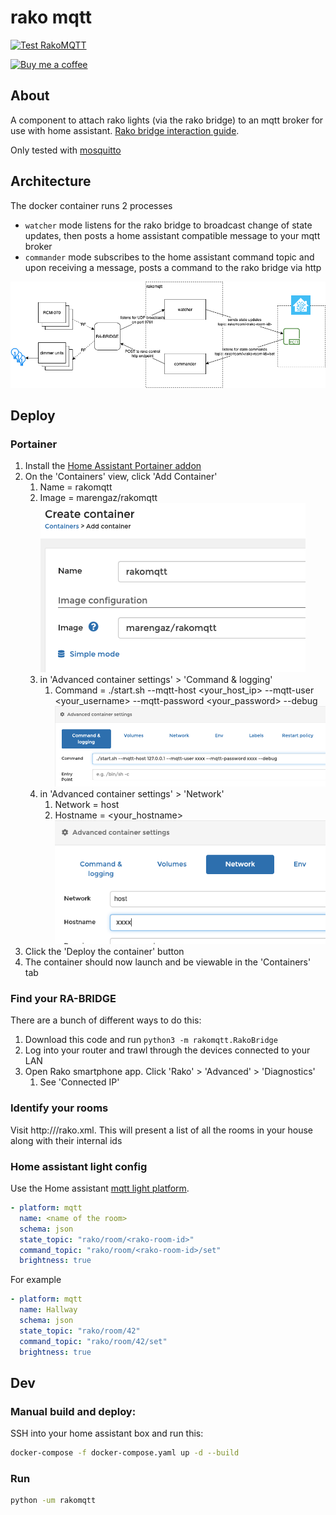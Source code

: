 # rako mqtt

[![Test RakoMQTT][github-actions-shield]][github-actions]

[![Buy me a coffee][buymeacoffee-shield]][buymeacoffee]

## About

A component to attach rako lights (via the rako bridge) to an mqtt broker for use with home assistant.
[Rako bridge interaction guide](accessing-the-rako-bridge.pdf).

Only tested with [mosquitto](https://mosquitto.org/)

## Architecture

The docker container runs 2 processes

- `watcher` mode listens for the rako bridge to broadcast change of state updates, then posts a home assistant compatible message to your mqtt broker
- `commander` mode subscribes to the home assistant command topic and upon receiving a message, posts a command to the rako bridge via http

![System architecture](img/rakomqtt.png)


## Deploy

### Portainer
1. Install the [Home Assistant Portainer addon](https://github.com/hassio-addons/addon-portainer)
1. On the 'Containers' view, click  'Add Container'
    1. Name = rakomqtt
    1. Image = marengaz/rakomqtt
![name/image](img/create_container1.png)
    1. in 'Advanced container settings' > 'Command & logging'
        1. Command = ./start.sh --mqtt-host <your_host_ip> --mqtt-user <your_username> --mqtt-password <your_password> --debug 
![command](img/create_container2.png)
    1. in 'Advanced container settings' > 'Network'
        1. Network = host
        1. Hostname = <your_hostname>
![network](img/create_container3.png)
1. Click the 'Deploy the container' button
1. The container should now launch and be viewable in the 'Containers' tab 


### Find your RA-BRIDGE
There are a bunch of different ways to do this:

1. Download this code and run `python3 -m rakomqtt.RakoBridge` 
2. Log into your router and trawl through the devices connected to your LAN
3. Open Rako smartphone app. Click 'Rako' > 'Advanced' > 'Diagnostics'
    1. See 'Connected IP'


### Identify your rooms

Visit http://<RA-BRIDGE-IP>/rako.xml.
This will present a list of all the rooms in your house along with their internal ids 

### Home assistant light config

Use the Home assistant [mqtt light platform](https://www.home-assistant.io/components/light.mqtt/). 
```yaml
- platform: mqtt
  name: <name of the room>
  schema: json
  state_topic: "rako/room/<rako-room-id>"
  command_topic: "rako/room/<rako-room-id>/set"
  brightness: true
```

For example
```yaml
- platform: mqtt
  name: Hallway
  schema: json
  state_topic: "rako/room/42"
  command_topic: "rako/room/42/set"
  brightness: true
```

## Dev

### Manual build and deploy:
SSH into your home assistant box and run this:

```bash
docker-compose -f docker-compose.yaml up -d --build
```

### Run

```bash
python -um rakomqtt
```


[buymeacoffee-shield]: https://www.buymeacoffee.com/assets/img/guidelines/download-assets-sm-2.svg
[buymeacoffee]: https://www.buymeacoffee.com/marengaz
[github-actions-shield]: https://github.com/marengaz/rakomqtt/workflows/Test%20RakoMQTT/badge.svg?branch=master
[github-actions]: https://github.com/marengaz/rakomqtt/actions?query=workflow%3A%22Test+RakoMQTT%22+branch%3Amaster